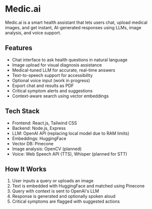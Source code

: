# Medic.ai
Medic.ai is a smart health assistant that lets users chat, upload medical images, and get instant, AI-generated responses using LLMs, image analysis, and voice support.
## Features

- Chat interface to ask health questions in natural language
- Image upload for visual diagnosis assistance
- Medical-tuned LLM for accurate, real-time answers
- Text-to-speech support for accessibility
- Optional voice input (work in progress)
- Export chat and results as PDF
- Critical symptom alerts and suggestions
- Context-aware search using vector embeddings

## Tech Stack

- Frontend: React.js, Tailwind CSS
- Backend: Node.js, Express
- LLM: OpenAI API (replacing local model due to RAM limits)
- Embeddings: HuggingFace
- Vector DB: Pinecone
- Image analysis: OpenCV (planned)
- Voice: Web Speech API (TTS), Whisper (planned for STT)

## How It Works

1. User inputs a query or uploads an image
2. Text is embedded with HuggingFace and matched using Pinecone
3. Query with context is sent to OpenAI's LLM
4. Response is generated and optionally spoken aloud
5. Critical symptoms are flagged with suggested actions
